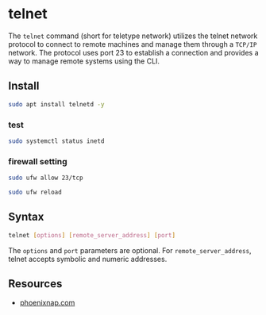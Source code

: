 # telnet

The ```telnet``` command (short for teletype network) utilizes the telnet network protocol
to connect to remote machines and manage them through a ```TCP/IP``` network.
The protocol uses port 23 to establish a connection and provides a way to manage remote systems using the CLI.

## Install

```sh
sudo apt install telnetd -y
```

### test

```sh
sudo systemctl status inetd
```

### firewall setting

```sh
sudo ufw allow 23/tcp
```

```sh
sudo ufw reload
```

## Syntax

```sh
telnet [options] [remote_server_address] [port]
```

The ```options``` and ```port``` parameters are optional.
For ```remote_server_address```, telnet accepts symbolic and numeric addresses.

## Resources

- [phoenixnap.com](https://phoenixnap.com/kb/telnet-linux#:~:text=The%20telnet%20command%20(short%20for,remote%20systems%20using%20the%20CLI.))
